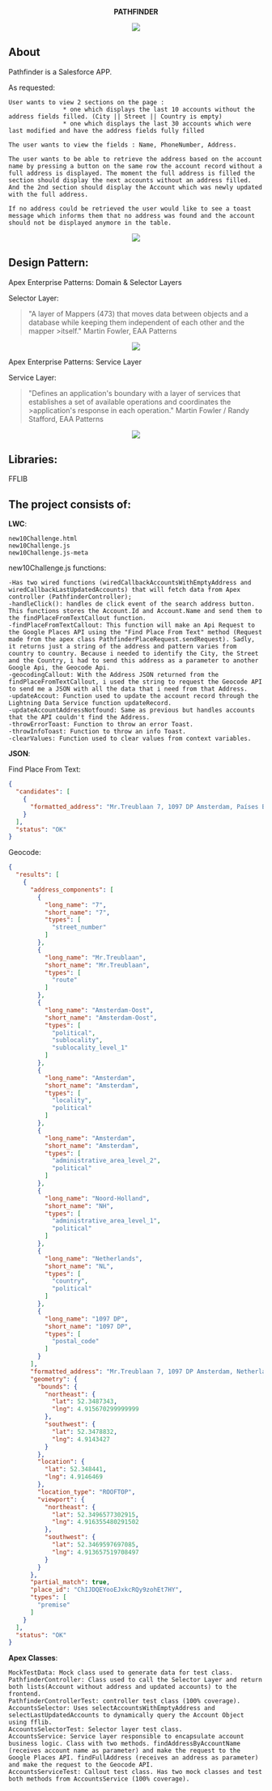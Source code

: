 ﻿
<p align="center"><strong>PATHFINDER</strong></p>
<p align="center">
  <a aria-label="LWC - Documentation" href="https://lwc.dev/guide/introduction">
    <img src="https://img.shields.io/badge/Salesforce-Lightning%20Web%20Components-blue"></img>
  </a>
</p>

## About
Pathfinder is a Salesforce APP.

As requested:
```
User wants to view 2 sections on the page :
               * one which displays the last 10 accounts without the address fields filled. (City || Street || Country is empty)
               * one which displays the last 30 accounts which were last modified and have the address fields fully filled
 
The user wants to view the fields : Name, PhoneNumber, Address. 
 
The user wants to be able to retrieve the address based on the account name by pressing a button on the same row the account record without a full address is displayed. The moment the full address is filled the section should display the next accounts without an address filled. And the 2nd section should display the Account which was newly updated with the full address.
 
If no address could be retrieved the user would like to see a toast message which informs them that no address was found and the account should not be displayed anymore in the table.
```
<p align="center"><img align="center" src="./static/Pathfinder.gif"></img></p>

## Design Pattern:
Apex Enterprise Patterns: Domain & Selector Layers

Selector Layer:

>"A layer of Mappers (473) that moves data between objects and a database while keeping them independent of each other and the mapper >itself." Martin Fowler, EAA Patterns

<p align="center"><img align="center" src="./static/SelectorLayer.png"></img></p>

Apex Enterprise Patterns: Service Layer

Service Layer:

>"Defines an application's boundary with a layer of services that establishes a set of available operations and coordinates the >application's response in each operation." Martin Fowler / Randy Stafford, EAA Patterns

<p align="center"><img align="center" src="./static/ServiceLayer.png"></img></p>


## Libraries:

FFLIB


## The project consists of:

**LWC**:
```
new10Challenge.html
new10Challenge.js
new10Challenge.js-meta
```
new10Challenge.js functions:

	-Has two wired functions (wiredCallbackAccountsWithEmptyAddress and wiredCallbackLastUpdatedAccounts) that will fetch data from Apex controller (PathfinderController);
	-handleClick(): handles de click event of the search address button. This functions stores the Account.Id and Account.Name and send them to the findPlaceFromTextCallout function.
	-findPlaceFromTextCallout: This function will make an Api Request to the Google Places API using the "Find Place From Text" method (Request made from the apex class PathfinderPlaceRequest.sendRequest). Sadly, it returns just a string of the address and pattern varies from country to country. Because i needed to identify the City, the Street and the Country, i had to send this address as a parameter to another Google Api, the Geocode Api.
	-geocodingCallout: With the Address JSON returned from the findPlaceFromTextCallout, i used the string to request the Geocode API to send me a JSON with all the data that i need from that Address.
	-updateAccout: Function used to update the account record through the Lightning Data Service function updateRecord.
	-updateAccountAddressNotfound: Same as previous but handles accounts that the API couldn't find the Address.
	-throwErrorToast: Function to throw an error Toast.
	-throwInfoToast: Function to throw an info Toast.
	-clearValues: Function used to clear values from context variables.

**JSON**: 

Find Place From Text:
```json
{
  "candidates": [
    {
      "formatted_address": "Mr.Treublaan 7, 1097 DP Amsterdam, Países Baixos"
    }
  ],
  "status": "OK"
}
```

Geocode:

```json
{
  "results": [
    {
      "address_components": [
        {
          "long_name": "7",
          "short_name": "7",
          "types": [
            "street_number"
          ]
        },
        {
          "long_name": "Mr.Treublaan",
          "short_name": "Mr.Treublaan",
          "types": [
            "route"
          ]
        },
        {
          "long_name": "Amsterdam-Oost",
          "short_name": "Amsterdam-Oost",
          "types": [
            "political",
            "sublocality",
            "sublocality_level_1"
          ]
        },
        {
          "long_name": "Amsterdam",
          "short_name": "Amsterdam",
          "types": [
            "locality",
            "political"
          ]
        },
        {
          "long_name": "Amsterdam",
          "short_name": "Amsterdam",
          "types": [
            "administrative_area_level_2",
            "political"
          ]
        },
        {
          "long_name": "Noord-Holland",
          "short_name": "NH",
          "types": [
            "administrative_area_level_1",
            "political"
          ]
        },
        {
          "long_name": "Netherlands",
          "short_name": "NL",
          "types": [
            "country",
            "political"
          ]
        },
        {
          "long_name": "1097 DP",
          "short_name": "1097 DP",
          "types": [
            "postal_code"
          ]
        }
      ],
      "formatted_address": "Mr.Treublaan 7, 1097 DP Amsterdam, Netherlands",
      "geometry": {
        "bounds": {
          "northeast": {
            "lat": 52.3487343,
            "lng": 4.915670299999999
          },
          "southwest": {
            "lat": 52.3478832,
            "lng": 4.9143427
          }
        },
        "location": {
          "lat": 52.348441,
          "lng": 4.9146469
        },
        "location_type": "ROOFTOP",
        "viewport": {
          "northeast": {
            "lat": 52.3496577302915,
            "lng": 4.916355480291502
          },
          "southwest": {
            "lat": 52.3469597697085,
            "lng": 4.913657519708497
          }
        }
      },
      "partial_match": true,
      "place_id": "ChIJDQEYooEJxkcRQy9zohEt7HY",
      "types": [
        "premise"
      ]
    }
  ],
  "status": "OK"
}
``` 


**Apex Classes**:
```
MockTestData: Mock class used to generate data for test class.
PathfinderController: Class used to call the Selector Layer and return both lists(Account without address and updated accounts) to the frontend.
PathfinderControllerTest: controller test class (100% coverage).
AccountsSelector: Uses selectAccountsWithEmptyAddress and selectLastUpdatedAccounts to dynamically query the Account Object using fflib.
AccountsSelectorTest: Selector layer test class.
AccountsService: Service layer responsible to encapsulate account business logic. Class with two methods. findAddressByAccountName (receives account name as parameter) and make the request to the Google Places API. findFullAddress (receives an address as parameter) and make the request to the Geocode API.
AccountsServiceTest: Callout test class. Has two mock classes and test both methods from AccountsService (100% coverage).
```
